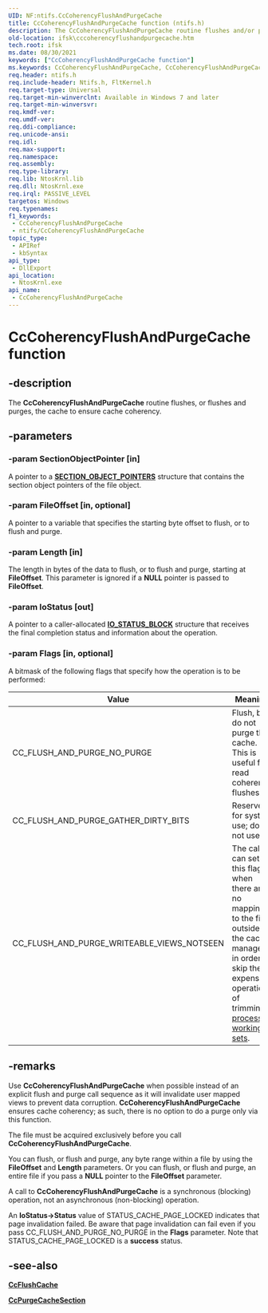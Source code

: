 ```yaml
---
UID: NF:ntifs.CcCoherencyFlushAndPurgeCache
title: CcCoherencyFlushAndPurgeCache function (ntifs.h)
description: The CcCoherencyFlushAndPurgeCache routine flushes and/or purges the cache to ensure cache coherency.
old-location: ifsk\cccoherencyflushandpurgecache.htm
tech.root: ifsk
ms.date: 08/30/2021
keywords: ["CcCoherencyFlushAndPurgeCache function"]
ms.keywords: CcCoherencyFlushAndPurgeCache, CcCoherencyFlushAndPurgeCache routine [Installable File System Drivers], ccref_79641311-568b-472c-9950-2e46472affcf.xml, ifsk.cccoherencyflushandpurgecache, ntifs/CcCoherencyFlushAndPurgeCache
req.header: ntifs.h
req.include-header: Ntifs.h, FltKernel.h
req.target-type: Universal
req.target-min-winverclnt: Available in Windows 7 and later
req.target-min-winversvr: 
req.kmdf-ver: 
req.umdf-ver: 
req.ddi-compliance: 
req.unicode-ansi: 
req.idl: 
req.max-support: 
req.namespace: 
req.assembly: 
req.type-library: 
req.lib: NtosKrnl.lib
req.dll: NtosKrnl.exe
req.irql: PASSIVE_LEVEL
targetos: Windows
req.typenames: 
f1_keywords:
 - CcCoherencyFlushAndPurgeCache
 - ntifs/CcCoherencyFlushAndPurgeCache
topic_type:
 - APIRef
 - kbSyntax
api_type:
 - DllExport
api_location:
 - NtosKrnl.exe
api_name:
 - CcCoherencyFlushAndPurgeCache
---
```


# CcCoherencyFlushAndPurgeCache function

## -description

The **CcCoherencyFlushAndPurgeCache** routine flushes, or flushes and purges, the cache to ensure cache coherency.

## -parameters

### -param SectionObjectPointer [in]

A pointer to a [**SECTION_OBJECT_POINTERS**](../wdm/ns-wdm-_section_object_pointers.md) structure that contains the section object pointers of the file object.

### -param FileOffset [in, optional]

A pointer to a variable that specifies the starting byte offset to flush, or to flush and purge.

### -param Length [in]

The length in bytes of the data to flush, or to flush and purge, starting at **FileOffset**. This parameter is ignored if a **NULL** pointer is passed to **FileOffset**.

### -param IoStatus [out]

A pointer to a caller-allocated [**IO_STATUS_BLOCK**](../wdm/ns-wdm-_io_status_block.md) structure that receives the final completion status and information about the operation.

### -param Flags [in, optional]

A bitmask of the following flags that specify how the operation is to be performed:

| Value | Meaning |
| ----- | ------- |
| CC_FLUSH_AND_PURGE_NO_PURGE                | Flush, but do not purge the cache. This is useful for read coherency flushes. |
| CC_FLUSH_AND_PURGE_GATHER_DIRTY_BITS       | Reserved for system use; do not use. |
| CC_FLUSH_AND_PURGE_WRITEABLE_VIEWS_NOTSEEN | The caller can set this flag when there are no mappings to the file outside of the cache manager, in order to skip the expensive operation of trimming [process working sets](/windows/win32/memory/working-set). |

## -remarks

 Use **CcCoherencyFlushAndPurgeCache** when possible instead of an explicit flush and purge call sequence as it will invalidate user mapped views to prevent data corruption. **CcCoherencyFlushAndPurgeCache** ensures cache coherency; as such, there is no option to do a purge only via this function.

The file must be acquired exclusively before you call **CcCoherencyFlushAndPurgeCache**.

You can flush, or flush and purge, any byte range within a file by using the **FileOffset** and **Length** parameters. Or you can flush, or flush and purge, an entire file if you pass a **NULL** pointer to the **FileOffset** parameter.

A call to **CcCoherencyFlushAndPurgeCache** is a synchronous (blocking) operation, not an asynchronous (non-blocking) operation.

An **IoStatus->Status** value of STATUS_CACHE_PAGE_LOCKED indicates that page invalidation failed. Be aware that page invalidation can fail even if you pass CC_FLUSH_AND_PURGE_NO_PURGE in the **Flags** parameter.  Note that STATUS_CACHE_PAGE_LOCKED is a **success** status.

## -see-also

[**CcFlushCache**](nf-ntifs-ccflushcache.md)

[**CcPurgeCacheSection**](nf-ntifs-ccpurgecachesection.md)
